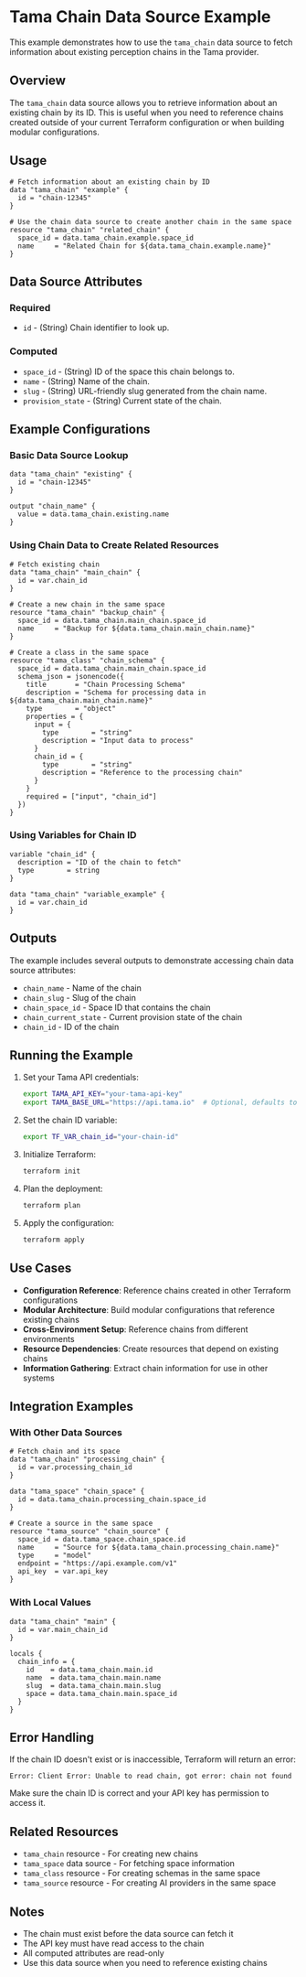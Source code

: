 # Tama Chain Data Source Example

This example demonstrates how to use the `tama_chain` data source to fetch information about existing perception chains in the Tama provider.

## Overview

The `tama_chain` data source allows you to retrieve information about an existing chain by its ID. This is useful when you need to reference chains created outside of your current Terraform configuration or when building modular configurations.

## Usage

```hcl
# Fetch information about an existing chain by ID
data "tama_chain" "example" {
  id = "chain-12345"
}

# Use the chain data source to create another chain in the same space
resource "tama_chain" "related_chain" {
  space_id = data.tama_chain.example.space_id
  name     = "Related Chain for ${data.tama_chain.example.name}"
}
```

## Data Source Attributes

### Required

- `id` - (String) Chain identifier to look up.

### Computed

- `space_id` - (String) ID of the space this chain belongs to.
- `name` - (String) Name of the chain.
- `slug` - (String) URL-friendly slug generated from the chain name.
- `provision_state` - (String) Current state of the chain.

## Example Configurations

### Basic Data Source Lookup

```hcl
data "tama_chain" "existing" {
  id = "chain-12345"
}

output "chain_name" {
  value = data.tama_chain.existing.name
}
```

### Using Chain Data to Create Related Resources

```hcl
# Fetch existing chain
data "tama_chain" "main_chain" {
  id = var.chain_id
}

# Create a new chain in the same space
resource "tama_chain" "backup_chain" {
  space_id = data.tama_chain.main_chain.space_id
  name     = "Backup for ${data.tama_chain.main_chain.name}"
}

# Create a class in the same space
resource "tama_class" "chain_schema" {
  space_id = data.tama_chain.main_chain.space_id
  schema_json = jsonencode({
    title       = "Chain Processing Schema"
    description = "Schema for processing data in ${data.tama_chain.main_chain.name}"
    type        = "object"
    properties = {
      input = {
        type        = "string"
        description = "Input data to process"
      }
      chain_id = {
        type        = "string"
        description = "Reference to the processing chain"
      }
    }
    required = ["input", "chain_id"]
  })
}
```

### Using Variables for Chain ID

```hcl
variable "chain_id" {
  description = "ID of the chain to fetch"
  type        = string
}

data "tama_chain" "variable_example" {
  id = var.chain_id
}
```

## Outputs

The example includes several outputs to demonstrate accessing chain data source attributes:

- `chain_name` - Name of the chain
- `chain_slug` - Slug of the chain
- `chain_space_id` - Space ID that contains the chain
- `chain_current_state` - Current provision state of the chain
- `chain_id` - ID of the chain

## Running the Example

1. Set your Tama API credentials:
   ```bash
   export TAMA_API_KEY="your-tama-api-key"
   export TAMA_BASE_URL="https://api.tama.io"  # Optional, defaults to this URL
   ```

2. Set the chain ID variable:
   ```bash
   export TF_VAR_chain_id="your-chain-id"
   ```

3. Initialize Terraform:
   ```bash
   terraform init
   ```

4. Plan the deployment:
   ```bash
   terraform plan
   ```

5. Apply the configuration:
   ```bash
   terraform apply
   ```

## Use Cases

- **Configuration Reference**: Reference chains created in other Terraform configurations
- **Modular Architecture**: Build modular configurations that reference existing chains
- **Cross-Environment Setup**: Reference chains from different environments
- **Resource Dependencies**: Create resources that depend on existing chains
- **Information Gathering**: Extract chain information for use in other systems

## Integration Examples

### With Other Data Sources

```hcl
# Fetch chain and its space
data "tama_chain" "processing_chain" {
  id = var.processing_chain_id
}

data "tama_space" "chain_space" {
  id = data.tama_chain.processing_chain.space_id
}

# Create a source in the same space
resource "tama_source" "chain_source" {
  space_id = data.tama_space.chain_space.id
  name     = "Source for ${data.tama_chain.processing_chain.name}"
  type     = "model"
  endpoint = "https://api.example.com/v1"
  api_key  = var.api_key
}
```

### With Local Values

```hcl
data "tama_chain" "main" {
  id = var.main_chain_id
}

locals {
  chain_info = {
    id    = data.tama_chain.main.id
    name  = data.tama_chain.main.name
    slug  = data.tama_chain.main.slug
    space = data.tama_chain.main.space_id
  }
}
```

## Error Handling

If the chain ID doesn't exist or is inaccessible, Terraform will return an error:

```
Error: Client Error: Unable to read chain, got error: chain not found
```

Make sure the chain ID is correct and your API key has permission to access it.

## Related Resources

- `tama_chain` resource - For creating new chains
- `tama_space` data source - For fetching space information
- `tama_class` resource - For creating schemas in the same space
- `tama_source` resource - For creating AI providers in the same space

## Notes

- The chain must exist before the data source can fetch it
- The API key must have read access to the chain
- All computed attributes are read-only
- Use this data source when you need to reference existing chains